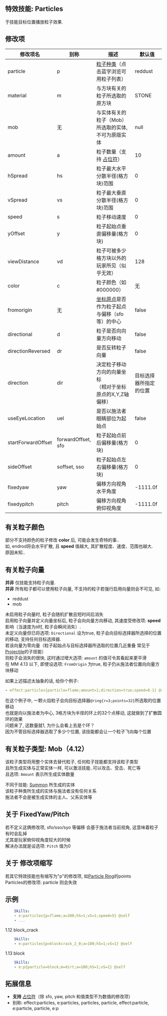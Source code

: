 特效技能: Particles
--------------------------

于技能目标位置播放粒子效果.

修改项
----------

| 修改项名 | 别称    | 描述                                                                                                    | 默认值 |
|-----------|------------|----------------------------------------------------------------------------------------------------------------|---------------|
| particle  | p  | [粒子种类](/技能/粒子列表)（点击蓝字浏览可用粒子列表）  | reddust |
| material | m | 与方块有关的粒子所选取的原方块 | STONE |
| mob | 无 | 与实体有关的粒子（Mob）所选取的实体, 不可为原版实体 | null |
| amount | a | 粒子数量（支持 [占位符](/技能)） | 10 |
| hSpread | hs  | 粒子最大水平分散半径(格方块)范围 | 0     |
| vSpread | vs  | 粒子最大垂直分散半径(格方块)范围 | 0     |
| speed | s   | 粒子移动速度 | 0 |
| yOffset | y   | 粒子起始点垂直偏移量(格方块) | 0 |
| viewDistance | vd  | 粒子可被多少格方块以外的玩家所见（似乎无效） | 128   |
| color | c | 粒子颜色（如 #000000） | 无 |
| fromorigin | 无 | [坐标原点](/技能/目标选择器/坐标原点)是否作为粒子起点与偏移（sfo等）的中心 | false |
| directional | d | 粒子是否向向量方向移动 | false | 
| directionReversed | dr | 是否反转粒子向量 | false | 
| direction | dir | 决定粒子移动方向的向量坐标<br>（相对于坐标原点的X,Y,Z轴偏移） | 目标选择器所指定的位置 | 
| useEyeLocation | uel | 是否以施法者眼睛部位为起始点 | false |
| startForwardOffset | forwardOffset, sfo | 粒子起始点前后偏移量(格方块) | 0 |
| sideOffset | soffset, sso | 粒子起始点左右偏移量(格方块) | 0 |
| fixedyaw | yaw | 偏移方向视角水平角度 | -1111.0f |
| fixedypitch | pitch | 偏移方向视角俯仰视角度 | -1111.0f |

有关粒子颜色
-------

部分不支持颜色的粒子修改 **color** 后, 可能会发生奇特的事..  
如, endrod将会水平扩散, 且 **speed** 值越大, 其扩散程度、速度、范围也越大.  
原因未知..

有关粒子向量
--------

**并非** 仅技能支持粒子向量.  
**并非** 所有粒子都可以使用粒子向量, 不支持的粒子若强行启用向量则会不可见, 如:  
 
-   reddust
-   mob  

未启用粒子向量时, 粒子会随机扩散且短时间后消失  
启用粒子向量并定义向量坐标后, 粒子会向向量方向移动, 其速度受修改项: **speed** 影响（当速度为`0`时, 粒子会瞬间消失）.   
未定义向量但已将选项: `Directional` 设为true, 粒子会向目标选择器所选择的位置的移动, 支持任何目标选择器.  
若该向量为零向量（粒子起始点与目标选择器所选取的位置几近重叠 常见于[Projectile](/技能/列表/projectile)的子技能）  
则粒子会消失的很快, 这时通过增大选项: `amount` 的值可令其看起来更平滑  
在 MM 4.13 以下, 即使设选项: `FromOrigin` 为true, 粒子仍从施法者位置向向量方块移动

如果上述描述太抽象的话, 给你个例子:  
```yaml
- effect:particles{particle=flame;amount=1;direction=true;speed=0.1} @ring{r=3;points=32}
```
在这个例子中, 一颗火焰粒子会向目标选择器`@ring{r=3;points=32}`所选取的位置移动  
也就是向以施法者为中心, 3格方块为半径的环上的32个点移动, 这就做到了扩散圆环的效果  
问题来了, 这数量就1, 为什么会看上去是个环？  
因为不管目标选择器选取了多少个位置, 该技能都会让一个粒子飞向每个位置

有关粒子类型: Mob（4.12）
------------------------

该粒子类型将用整个实体去替代粒子, 任何粒子技能都支持该粒子类型  
且所生成实体与正常实体一样, 可以激活技能..可以攻击、受击、死亡等   
且选项:  `Amount` 表示所生成实体数量  

不同于技能: [Summon](/技能/列表/summon) 所生成的实体  
该粒子种类所生成的实体与施法者没有任何关系  
施法者不会是被生成实体的主人、父系实体等

关于 FixedYaw/Pitch
--------

若不定义这俩修改项, sfo/sso/syo 等偏移 会基于施法者当前视角, 这意味着粒子有时会乱掉  
尤其是玩家俯仰视角度较大的时候  
解决办法就是设选项: `Pitch` 值为0

关于 修改项缩写
-----

若其它特效技能也有缩写为"p"的修改项, 如[Particle Ring](/技能/effects/particlering)的points  
Particles的修改项: particle 则会失效

示例
--------

```yaml
    Skills:
    - e:particles{p=flame;a=200;hS=1;vS=1;speed=5} @self
    - ...
```
1.12 block_crack
```yaml
    Skills:
    - e:particles{p=blockcrack_2_0;a=100;hS=1;vS=1} @self
```
1.13 block
```yaml
    Skills:
    - e:p{particle=block;m=dirt;a=100;hS=1;vS=1} @self
```

拓展信息
-------

- **支持** [占位符](/技能/占位符)（除 sfo, yaw, pitch 和值类型不为数值的修改项）
- 别称: effect:particles, e:particles, particles, particle, effect:particle, e:particle, particle, e:p